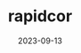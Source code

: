 ---
weight: 2
title: "rapidcor"
description: "rapidocr"
icon: menu_book
date: 2023-09-13
lastmod: 2023-09-13
draft: false
---
